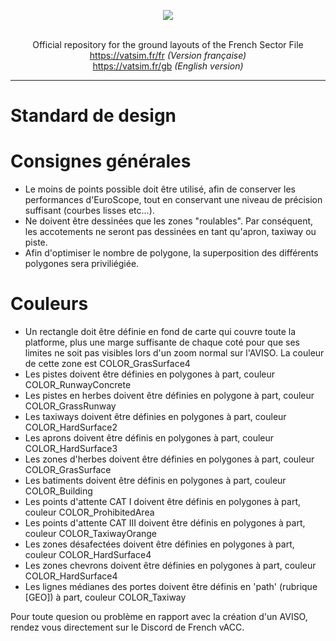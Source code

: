 <p align="center"><img src="https://i.imgur.com/n17WHdO.png" width="auto"></p>

<p align="center"><br>Official repository for the ground layouts of the French Sector File<br>
<a href="https://www.vatsim.fr/fr" target="_blank">https://vatsim.fr/fr</a> <i>(Version française)</i><br>
<a href="https://www.vatsim.fr/gb" target="_blank">https://vatsim.fr/gb</a> <i>(English version)</i>
</p>

---



# Standard de design

# Consignes générales


- Le moins de points possible doit être utilisé, afin de conserver les performances d'EuroScope, tout en conservant une niveau de précision suffisant (courbes lisses etc...).
- Ne doivent être dessinées que les zones "roulables". Par conséquent, les accotements ne seront pas dessinées en tant qu'apron, taxiway ou piste.
- Afin d'optimiser le nombre de polygone, la superposition des différents polygones sera priviliégiée.

# Couleurs

- Un rectangle doit être définie en fond de carte qui couvre toute la platforme, plus une marge suffisante de chaque coté pour que ses limites ne soit pas visibles lors d'un zoom normal sur l'AVISO. La couleur de cette zone est COLOR_GrasSurface4
- Les pistes doivent être définies en polygones à part, couleur COLOR_RunwayConcrete
- Les pistes en herbes doivent être définies en polygone à part, couleur COLOR_GrassRunway
- Les taxiways doivent être définies en polygones à part, couleur COLOR_HardSurface2
- Les aprons doivent être définis en polygones à part, couleur COLOR_HardSurface3
- Les zones d'herbes doivent être définies en polygones à part, couleur COLOR_GrasSurface
- Les batiments doivent être définis en polygones à part, couleur COLOR_Building
- Les points d'attente CAT I doivent être définis en polygones à part, couleur COLOR_ProhibitedArea
- Les points d'attente CAT III doivent être définis en polygones à part, couleur COLOR_TaxiwayOrange
- Les zones désafectées doivent être définies en polygones à part, couleur COLOR_HardSurface4
- Les zones chevrons doivent être définies en polygones à part, couleur COLOR_HardSurface4
- Les lignes médianes des portes doivent être définis en 'path' (rubrique [GEO]) à part, couleur COLOR_Taxiway

Pour toute quesion ou problème en rapport avec la création d'un AVISO, rendez vous directement sur le Discord de French vACC.
